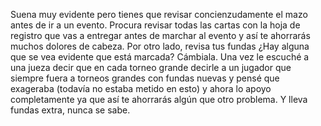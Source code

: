 Suena muy evidente pero tienes que revisar concienzudamente el mazo antes de ir a un evento. Procura revisar todas las cartas con la hoja de registro que vas a entregar antes de marchar al evento y así te ahorrarás muchos dolores de cabeza.
Por otro lado, revisa tus fundas ¿Hay alguna que se vea evidente que está marcada? Cámbiala. Una vez le escuché a una jueza decir que en cada torneo grande decirle a un jugador que siempre fuera a torneos grandes con fundas nuevas y pensé que exageraba (todavía no estaba metido en esto) y ahora lo apoyo completamente ya que así te ahorrarás algún que otro problema.
Y lleva fundas extra, nunca se sabe.